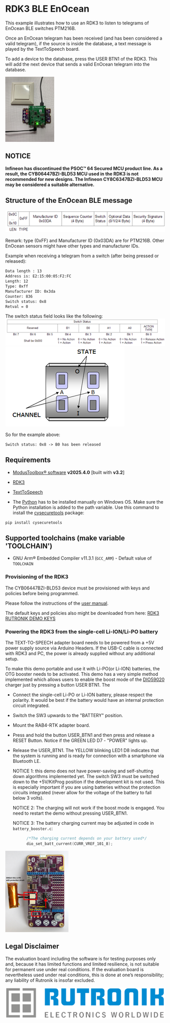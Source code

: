 # RDK3 BLE EnOcean

This example illustrates how to use an RDK3 to listen to telegrams of EnOcean BLE switches PTM216B.

Once an EnOcean telegram has been received (and has been considered a valid telegram), if the source is inside the database, a text message is played by the TextToSpeech board.

To add a device to the database, press the USER BTN1 of the RDK3. This will add the next device that sends a valid EnOcean telegram into the database.

<img src="pictures/rdk3_tts.JPEG" style="zoom:20%;" />



## **NOTICE**

**Infineon has discontinued the PSOC™ 64 Secured MCU product line. As a result, the CYB06447BZI-BLD53 MCU used in the RDK3 is not recommended for new designs. The Infineon CY8C6347BZI-BLD53 MCU may be considered a suitable alternative.**

## Structure of the EnOcean BLE message

<img src="pictures/enocean_message_format.png" style="zoom:100%;" />

Remark: type (0xFF) and Manufacturer ID (0x03DA) are for PTM216B. Other EnOcean sensors might have other types and manufacturer IDs.

Example when receiving a telegram from a switch (after being pressed or released):

```
Data length : 13 
Address is: E2:15:00:05:F2:FC 
Length: 12 
Type: 0xff 
Manufacturer ID: 0x3da 
Counter: 836 
Switch status: 0x8 
Retval = 0 
```

The switch status field looks like the following:
<img src="pictures/enocean_switch_format.png" style="zoom:100%;" />
<img src="pictures/enocean_switch_description.png" style="zoom:100%;" />

So for the example above:
```
Switch status: 0x8 -> B0 has been released
```

## Requirements

- [ModusToolbox® software](https://www.infineon.com/cms/en/design-support/tools/sdk/modustoolbox-software/) **v2025.4.0** [built with **v3.2**]
- [RDK3](https://www.rutronik24.com/product/rutronik/rdk3/20820185.html)
- [TextToSpeech](https://www.rutronik24.com/product/rutronik/rabtexttospeech/14219206.html)

- The [Python](https://www.python.org/) has to be installed manually on Windows OS. Make sure the Python installation is added to the path variable. Use this command to install the [cysecuretools](https://pypi.org/project/cysecuretools/) package:

```
pip install cysecuretools
```

## Supported toolchains (make variable 'TOOLCHAIN')

- GNU Arm&reg; Embedded Compiler v11.3.1 (`GCC_ARM`) - Default value of `TOOLCHAIN`

### Provisioning of the RDK3

The CYB06447BZI-BLD53 device must be provisioned with keys and policies before being programmed.

Please follow the instructions of the [user manual](https://github.com/RutronikSystemSolutions/RDK3_Documents/blob/main/RDK3_user's_manual.pdf).

The default keys and policies also might be downloaded from here: [RDK3 RUTRONIK DEMO KEYS](https://github.com/RutronikSystemSolutions/RDK3_Documents/tree/main/RDK3%20RUTRONIK%20DEMO%20Keys)

### Powering the RDK3 from the single-cell Li-ION/Li-PO battery

The TEXT-TO-SPEECH adapter board needs to be powered from a +5V power supply source via Arduino Headers. If the USB-C cable is connected with RDK3 and PC, the power is already supplied without any additional setup. 

To make this demo portable and use it with Li-PO(or Li-ION) batteries, the OTG booster needs to be activated. This demo has a very simple method implemented which allows users to enable the boost mode of the [DIO59020](https://www.dioo.com/uploads/product/20210520/9fdd66c936d397ab75a4638578b09190.pdf) charger just by pressing a button USER BTN1. The 

- Connect the single-cell Li-PO or Li-ION battery, please respect the polarity. It would be best if the battery would have an internal protection circuit integrated.

- Switch the SW3 upwards to the "BATTERY" position.

- Mount the RAB4-RTK adapter board.

- Press and hold the button USER_BTN1 and then press and release a RESET Button. Notice if the GREEN LED D7 - "POWER" lights up.

- Release the USER_BTN1. The YELLOW blinking LED1 D8 indicates that the system is running and is ready for connection with a smartphone via Bluetooth LE. 

  NOTICE 1: this demo does not have power-saving and self-shutting down algorithms implemented yet. The switch SW3 must be switched down to the +5V/KitProg position if the development kit is not used. This is especially important if you are using batteries without the protection circuits integrated (never allow for the voltage of the battery to fall below 3 volts).

  NOTICE 2: The charging will not work if the boost mode is engaged. You need to restart the demo without pressing USER_BTN1.

  NOTICE 3: The battery charging current may be adjusted in code in `battery_booster.c`:

  ```c
      	/*The charging current depends on your battery used*/
      	dio_set_batt_current(CURR_VREF_101_8);
  ```

<img src="pictures/batt_supply.jpg" style="zoom:25%;" />

## Legal Disclaimer

The evaluation board including the software is for testing purposes only and, because it has limited functions and limited resilience, is not suitable for permanent use under real conditions. If the evaluation board is nevertheless used under real conditions, this is done at one’s responsibility; any liability of Rutronik is insofar excluded. 

<img src="pictures/rutronik.png" style="zoom:50%;" />



